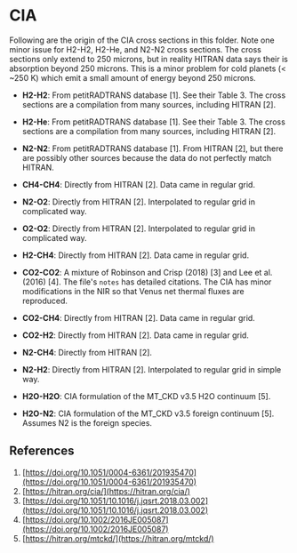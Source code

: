 # CIA

Following are the origin of the CIA cross sections in this folder. Note one minor issue for H2-H2, H2-He, and N2-N2 cross sections. The cross sections only extend to 250 microns, but in reality HITRAN data says their is absorption beyond 250 microns. This is a minor problem for cold planets (< ~250 K) which emit a small amount of energy beyond 250 microns.

- **H2-H2**: From petitRADTRANS database \[1\]. See their Table 3. The cross sections are a compilation from many sources, including HITRAN \[2\].

- **H2-He**: From petitRADTRANS database \[1\]. See their Table 3. The cross sections are a compilation from many sources, including HITRAN \[2\].

- **N2-N2**: From petitRADTRANS database \[1\]. From HITRAN \[2\], but there are possibly other sources because the data do not perfectly match HITRAN.

- **CH4-CH4**: Directly from HITRAN \[2\]. Data came in regular grid.
  
- **N2-O2**: Directly from HITRAN \[2\]. Interpolated to regular grid in complicated way.
  
- **O2-O2**: Directly from HITRAN \[2\]. Interpolated to regular grid in complicated way.
  
- **H2-CH4**: Directly from HITRAN \[2\]. Data came in regular grid.

- **CO2-CO2**: A mixture of Robinson and Crisp (2018) \[3\] and Lee et al. (2016) \[4\]. The file's `notes` has detailed citations. The CIA has minor modifications in the NIR so that Venus net thermal fluxes are reproduced.
  
- **CO2-CH4**: Directly from HITRAN \[2\]. Data came in regular grid.
  
- **CO2-H2**: Directly from HITRAN \[2\]. Data came in regular grid.
  
- **N2-CH4**: Directly from HITRAN \[2\].
  
- **N2-H2**: Directly from HITRAN \[2\]. Interpolated to regular grid in simple way.

- **H2O-H2O**: CIA formulation of the MT_CKD v3.5 H2O continuum \[5\].
  
- **H2O-N2**: CIA formulation of the MT_CKD v3.5 foreign continuum \[5\]. Assumes N2 is the foreign species.

## References
1. [https://doi.org/10.1051/0004-6361/201935470](https://doi.org/10.1051/0004-6361/201935470)
2. [https://hitran.org/cia/](https://hitran.org/cia/)
3. [https://doi.org/10.1051/10.1016/j.jqsrt.2018.03.002](https://doi.org/10.1051/10.1016/j.jqsrt.2018.03.002)
4. [https://doi.org/10.1002/2016JE005087](https://doi.org/10.1002/2016JE005087)
5. [https://hitran.org/mtckd/](https://hitran.org/mtckd/)